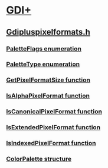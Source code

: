 # [GDI+](../_gdiplus/index.md)
## [Gdipluspixelformats.h](index.md)
### [PaletteFlags enumeration](../gdipluspixelformats/ne-gdipluspixelformats-paletteflags.md)
### [PaletteType enumeration](../gdipluspixelformats/ne-gdipluspixelformats-palettetype.md)
### [GetPixelFormatSize function](../gdipluspixelformats/nf-gdipluspixelformats-getpixelformatsize.md)
### [IsAlphaPixelFormat function](../gdipluspixelformats/nf-gdipluspixelformats-isalphapixelformat.md)
### [IsCanonicalPixelFormat function](../gdipluspixelformats/nf-gdipluspixelformats-iscanonicalpixelformat.md)
### [IsExtendedPixelFormat function](../gdipluspixelformats/nf-gdipluspixelformats-isextendedpixelformat.md)
### [IsIndexedPixelFormat function](../gdipluspixelformats/nf-gdipluspixelformats-isindexedpixelformat.md)
### [ColorPalette structure](../gdipluspixelformats/ns-gdipluspixelformats-colorpalette.md)
